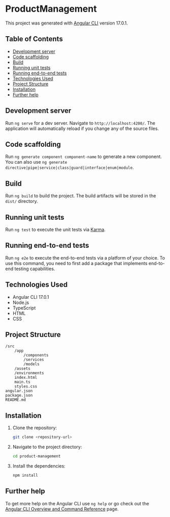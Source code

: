 # ProductManagement

This project was generated with [Angular CLI](https://github.com/angular/angular-cli) version 17.0.1.

## Table of Contents

- [Development server](#development-server)
- [Code scaffolding](#code-scaffolding)
- [Build](#build)
- [Running unit tests](#running-unit-tests)
- [Running end-to-end tests](#running-end-to-end-tests)
- [Technologies Used](#technologies-used)
- [Project Structure](#project-structure)
- [Installation](#installation)
- [Further help](#further-help)

## Development server

Run `ng serve` for a dev server. Navigate to `http://localhost:4200/`. The application will automatically reload if you change any of the source files.

## Code scaffolding

Run `ng generate component component-name` to generate a new component. You can also use `ng generate directive|pipe|service|class|guard|interface|enum|module`.

## Build

Run `ng build` to build the project. The build artifacts will be stored in the `dist/` directory.

## Running unit tests

Run `ng test` to execute the unit tests via [Karma](https://karma-runner.github.io).

## Running end-to-end tests

Run `ng e2e` to execute the end-to-end tests via a platform of your choice. To use this command, you need to first add a package that implements end-to-end testing capabilities.

## Technologies Used

- Angular CLI 17.0.1
- Node.js
- TypeScript
- HTML
- CSS

## Project Structure

```
/src
    /app
        /components
        /services
        /models
    /assets
    /environments
    index.html
    main.ts
    styles.css
angular.json
package.json
README.md
```

## Installation

1. Clone the repository:
     ```sh
     git clone <repository-url>
     ```
2. Navigate to the project directory:
     ```sh
     cd product-management
     ```
3. Install the dependencies:
     ```sh
     npm install
     ```

## Further help

To get more help on the Angular CLI use `ng help` or go check out the [Angular CLI Overview and Command Reference](https://angular.dev/tools/cli) page.
